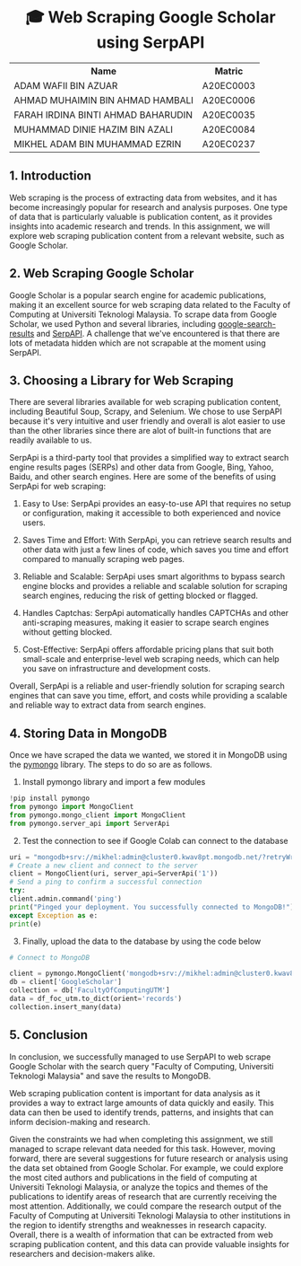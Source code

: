 
<h1 align='center'>🎓 Web Scraping Google Scholar using SerpAPI</h1>
<table align='center'>
  <tr>
    <th>Name</th>
    <th>Matric</th>
  </tr>
  <tr>
    <td>ADAM WAFII BIN AZUAR</td>
    <td>A20EC0003</td>
  </tr>
  <tr>
    <td>AHMAD MUHAIMIN BIN AHMAD HAMBALI</td>
    <td>A20EC0006</td>
  </tr>
    <tr>
    <td>FARAH IRDINA BINTI AHMAD BAHARUDIN</td>
    <td>A20EC0035</td>
  </tr>
    <tr>
    <td>MUHAMMAD DINIE HAZIM BIN AZALI</td>
    <td>A20EC0084</td>
  </tr>
  <tr>
    <td>MIKHEL ADAM BIN MUHAMMAD EZRIN</td>
    <td>A20EC0237</td>
  </tr>
</table>

## 1. Introduction

Web scraping is the process of extracting data from websites, and it has become increasingly popular for research and analysis purposes. One type of data that is particularly valuable is publication content, as it provides insights into academic research and trends. In this assignment, we will explore web scraping publication content from a relevant website, such as Google Scholar.

## 2. Web Scraping Google Scholar

Google Scholar is a popular search engine for academic publications, making it an excellent source for web scraping data related to the Faculty of Computing at Universiti Teknologi Malaysia. To scrape data from Google Scholar, we used Python and several libraries, including [google-search-results](https://pypi.org/project/google-search-results/) and [SerpAPI](https://serpapi.com/search-api). A challenge that we've encountered is that there are lots of metadata hidden which are not scrapable at the moment using SerpAPI.

## 3. Choosing a Library for Web Scraping

There are several libraries available for web scraping publication content, including Beautiful Soup, Scrapy, and Selenium. We chose to use SerpAPI because it's very intuitive and user friendly and overall is alot easier to use than the other libraries since there are alot of built-in functions that are readily available to us.

SerpApi is a third-party tool that provides a simplified way to extract search engine results pages (SERPs) and other data from Google, Bing, Yahoo, Baidu, and other search engines. Here are some of the benefits of using SerpApi for web scraping:

1.  Easy to Use: SerpApi provides an easy-to-use API that requires no setup or configuration, making it accessible to both experienced and novice users.
    
2.  Saves Time and Effort: With SerpApi, you can retrieve search results and other data with just a few lines of code, which saves you time and effort compared to manually scraping web pages.
    
3.  Reliable and Scalable: SerpApi uses smart algorithms to bypass search engine blocks and provides a reliable and scalable solution for scraping search engines, reducing the risk of getting blocked or flagged.
    
4.  Handles Captchas: SerpApi automatically handles CAPTCHAs and other anti-scraping measures, making it easier to scrape search engines without getting blocked.
    
5.  Cost-Effective: SerpApi offers affordable pricing plans that suit both small-scale and enterprise-level web scraping needs, which can help you save on infrastructure and development costs.
    

Overall, SerpApi is a reliable and user-friendly solution for scraping search engines that can save you time, effort, and costs while providing a scalable and reliable way to extract data from search engines.
## 4. Storing Data in MongoDB
Once we have scraped the data we wanted, we stored it in MongoDB using the [pymongo](https://pymongo.readthedocs.io/en/stable/) library. The steps to do so are as follows.

 1. Install pymongo library and import a few modules

```python
!pip install pymongo
from pymongo import MongoClient
from pymongo.mongo_client import MongoClient
from pymongo.server_api import ServerApi
```

 2. Test the connection to see if Google Colab can connect to the database
```python
uri = "mongodb+srv://mikhel:admin@cluster0.kwav8pt.mongodb.net/?retryWrites=true&w=majority"
# Create a new client and connect to the server
client = MongoClient(uri, server_api=ServerApi('1'))
# Send a ping to confirm a successful connection
try:
client.admin.command('ping')
print("Pinged your deployment. You successfully connected to MongoDB!")
except Exception as e:
print(e)
```
3. Finally, upload the data to the database by using the code below
```python
# Connect to MongoDB

client = pymongo.MongoClient('mongodb+srv://mikhel:admin@cluster0.kwav8pt.mongodb.net/test')
db = client['GoogleScholar']
collection = db['FacultyOfComputingUTM']
data = df_foc_utm.to_dict(orient='records')
collection.insert_many(data)
```

## 5. Conclusion
In conclusion, we successfully managed to use SerpAPI to web scrape Google Scholar with the search query "Faculty of Computing, Universiti Teknologi Malaysia" and save the results to MongoDB. 

Web scraping publication content is important for data analysis as it provides a way to extract large amounts of data quickly and easily. This data can then be used to identify trends, patterns, and insights that can inform decision-making and research.

Given the constraints we had when completing this assignment, we still managed to scrape relevant data needed for this task. However, moving forward, there are several suggestions for future research or analysis using the data set obtained from Google Scholar. For example, we could explore the most cited authors and publications in the field of computing at Universiti Teknologi Malaysia, or analyze the topics and themes of the publications to identify areas of research that are currently receiving the most attention. Additionally, we could compare the research output of the Faculty of Computing at Universiti Teknologi Malaysia to other institutions in the region to identify strengths and weaknesses in research capacity. Overall, there is a wealth of information that can be extracted from web scraping publication content, and this data can provide valuable insights for researchers and decision-makers alike. 
